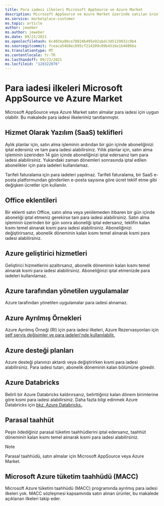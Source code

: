 ```yaml
---
title: Para iadesi ilkeleri Microsoft AppSource ve Azure Market
description: Microsoft AppSource ve Azure Market üzerinde satılan ürünler için para iadesi ilkeleri hakkında bilgi Azure Market.
ms.service: marketplace-customer
ms.topic: article
author: jeweber
ms.author: jeweber
ms.date: 09/21/2021
ms.openlocfilehash: 6c4034a98ce78824b495e92abdc3d5129032c9b4
ms.sourcegitcommit: fceaca54b0ec695cf214209c09b4516e1b40866a
ms.translationtype: MT
ms.contentlocale: tr-TR
ms.lasthandoff: 09/23/2021
ms.locfileid: "128322076"
---
```

# <a name="refund-policies-for-microsoft-appsource-and-azure-marketplace"></a>Para iadesi ilkeleri Microsoft AppSource ve Azure Market

Microsoft AppSource veya Azure Market satın almalar para iadesi için uygun olabilir. Bu makalede para iadesi ilkelerimiz tanıtlanmıştır.

## <a name="software-as-a-service-saas-offers"></a>Hizmet Olarak Yazılım (SaaS) teklifleri

Aylık planlar için, satın alma işleminin ardından bir gün içinde aboneliğinizi iptal edersiniz ve tam para iadesi alabilirsiniz. Yıllık planlar için, satın alma işleminin üzerinden 14 gün içinde aboneliğinizi iptal edersanız tam para iadesi alabilirsiniz. Yukarıdaki zaman dönemleri sonrasında iptal edilen abonelikler için para iadeleri kullanılamaz.

Tarifeli faturalama için para iadeleri yapılmaz. Tarifeli faturalama, bir SaaS e-posta platformundan gönderilen e-posta sayısına göre ücret teklif etme gibi değişken ücretler için kullanılır.

## <a name="office-add-ins"></a>Office eklentileri

Bir eklenti satın Office, satın alma veya yenilemeden itibaren bir gün içinde aboneliği iptal etmeniz gerekirse tam para iadesi alabilirsiniz. Satın alma işleminin üzerinden bir gün sonra aboneliği iptal edersanız, teklifin kalan kısmı temel alınarak kısmi para iadesi alabilirsiniz. Aboneliğinizi değiştirirsanız, abonelik döneminin kalan kısmı temel alınarak kısmi para iadesi alabilirsiniz.

## <a name="azure-developer-services"></a>Azure geliştirici hizmetleri

Geliştirici hizmetlerini azaltırsanız, abonelik döneminin kalan kısmı temel alınarak kısmi para iadesi alabilirsiniz. Aboneliğinizi iptal etmenizde para iadeleri kullanılamaz.

## <a name="azure-managed-applications"></a>Azure tarafından yönetilen uygulamalar

Azure tarafından yönetilen uygulamalar para iadesi alınamaz.

## <a name="azure-reserved-instances"></a>Azure Ayrılmış Örnekleri

Azure Ayrılmış Örneği (RI) için para iadesi ilkeleri, Azure Rezervasyonları için [self servis değişimler ve para iadeleri'nde kullanılabilir.](/azure/cost-management-billing/reservations/exchange-and-refund-azure-reservations)

## <a name="azure-support-plans"></a>Azure desteği planları

Azure desteği planınızı aktardı veya değiştirirken kısmi para iadesi alabilirsiniz. Para iadesi tutarı, abonelik döneminin kalan bölümüne göredir.

## <a name="azure-databricks"></a>Azure Databricks

Belirli bir Azure Databricks kaldırırsanız, belirttiğiniz kalan dönem birimlerine göre kısmi para iadesi alabilirsiniz. Daha fazla bilgi edinmek Azure Databricks için [bkz. Azure Databricks.](/azure/databricks).

## <a name="monetary-commitment"></a>Parasal taahhüt

Peşin ödediğiniz parasal tüketim taahhüdlerini iptal edersanız, taahhüt döneminin kalan kısmı temel alınarak kısmi para iadesi alabilirsiniz.

> [!NOTE]
> Parasal taahhüdü, satın almalar için Microsoft AppSource veya Azure Market.

## <a name="microsoft-azure-consumption-commitment-macc"></a>Microsoft Azure tüketim taahhüdü (MACC)

Microsoft Azure tüketim taahhüdü (MACC) programında ayrılmış para iadesi ilkeleri yok. MACC sözleşmesi kapsamında satın alınan ürünler, bu makalede açıklanan ilkeleri takip eder.
